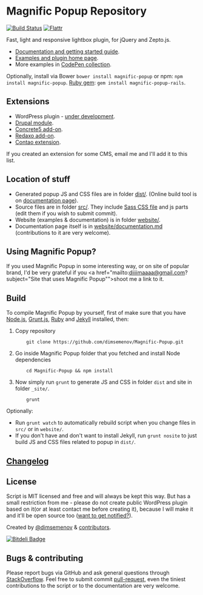 # Magnific Popup Repository

[![Build Status](https://travis-ci.org/dimsemenov/Magnific-Popup.png)](https://travis-ci.org/dimsemenov/Magnific-Popup) [![Flattr](http://api.flattr.com/button/flattr-badge-large.png)](https://flattr.com/thing/1310305/Magnific-Popup-by-dimsemenov)

Fast, light and responsive lightbox plugin, for jQuery and Zepto.js.

* [Documentation and getting started guide](http://dimsemenov.com/plugins/magnific-popup/documentation.html).
* [Examples and plugin home page](http://dimsemenov.com/plugins/magnific-popup/).
* More examples in [CodePen collection](http://codepen.io/collection/nLcqo).

Optionally, install via Bower `bower install magnific-popup` or npm: `npm install magnific-popup`. [Ruby gem](https://rubygems.org/gems/magnific-popup-rails): `gem install magnific-popup-rails`.

## Extensions

* WordPress plugin - [under development](http://dimsemenov.com/plugins/magnific-popup/wordpress.html).
* [Drupal module](https://drupal.org/project/magnific_popup).
* [Concrete5 add-on](https://github.com/cdowdy/concrete5-Magnific-Popup).
* [Redaxo add-on](http://www.redaxo.org/de/download/addons/?addon_id=1131).
* [Contao extension](https://github.com/fritzmg/contao-magnific-popup).

If you created an extension for some CMS, email me and I'll add it to this list.

## Location of stuff

* Generated popup JS and CSS files are in folder [dist/](https://github.com/dimsemenov/Magnific-Popup/tree/master/dist). (Online build tool is on [documentation page](http://dimsemenov.com/plugins/magnific-popup/documentation.html)).
* Source files are in folder [src/](https://github.com/dimsemenov/Magnific-Popup/tree/master/src). They include [Sass CSS file](https://github.com/dimsemenov/Magnific-Popup/blob/master/src/css/main.scss) and js parts (edit them if you wish to submit commit).
* Website (examples & documentation) is in folder [website/](https://github.com/dimsemenov/Magnific-Popup/tree/master/website).
* Documentation page itself is in [website/documentation.md](https://github.com/dimsemenov/Magnific-Popup/blob/master/website/documentation.md) (contributions to it are very welcome).

## Using Magnific Popup?

If you used Magnific Popup in some interesting way, or on site of popular brand, I'd be very grateful if you <a href="mailto:diiiimaaaa@gmail.com?subject="Site that uses Magnific Popup"">shoot me</a> a link to it.

## Build

To compile Magnific Popup by yourself, first of make sure that you have [Node.js](http://nodejs.org/), [Grunt.js](https://github.com/cowboy/grunt), [Ruby](http://www.ruby-lang.org/) and [Jekyll](https://github.com/mojombo/jekyll/) installed, then:

1.  Copy repository

        	git clone https://github.com/dimsemenov/Magnific-Popup.git

2.  Go inside Magnific Popup folder that you fetched and install Node dependencies

        	cd Magnific-Popup && npm install

3.  Now simply run `grunt` to generate JS and CSS in folder `dist` and site in folder `_site/`.

        	grunt

Optionally:

* Run `grunt watch` to automatically rebuild script when you change files in `src/` or in `website/`.
* If you don't have and don't want to install Jekyll, run `grunt nosite` to just build JS and CSS files related to popup in `dist/`.

## [Changelog](https://github.com/dimsemenov/Magnific-Popup/releases)

## License

Script is MIT licensed and free and will always be kept this way. But has a small restriction from me - please do not create public WordPress plugin based on it(or at least contact me before creating it), because I will make it and it'll be open source too ([want to get notified?](http://dimsemenov.com/subscribe.html)).

Created by [@dimsemenov](http://twitter.com/dimsemenov) & [contributors](https://github.com/dimsemenov/Magnific-Popup/contributors).

[![Bitdeli Badge](https://d2weczhvl823v0.cloudfront.net/dimsemenov/magnific-popup/trend.png)](https://bitdeli.com/free 'Bitdeli Badge')

## Bugs & contributing

Please report bugs via GitHub and ask general questions through [StackOverflow](http://stackoverflow.com/questions/tagged/magnific-popup). Feel free to submit commit [pull-request](https://github.com/dimsemenov/Magnific-Popup/pulls), even the tiniest contributions to the script or to the documentation are very welcome.
